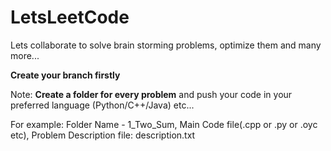 # LetsLeetCode
Lets collaborate to solve brain storming problems, optimize them and many more...

**Create your branch firstly**

Note: **Create a folder for every problem** and push your code in your preferred language (Python/C++/Java) etc...

For example: 
Folder Name - 1_Two_Sum,
Main Code file(.cpp or .py or .oyc etc),
Problem Description file: description.txt
